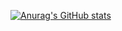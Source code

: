[![Anurag's GitHub stats](https://github-readme-stats.vercel.app/api?username=QotsIkaros&show_icons=true&theme=cobalt)](https://github.com/anuraghazra/github-readme-stats)

